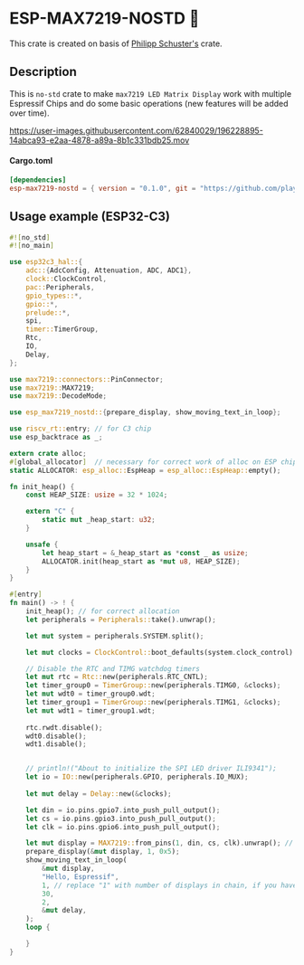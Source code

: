 # ESP-MAX7219-NOSTD :crab:

This crate is created on basis of [Philipp Schuster's](https://github.com/phip1611/max-7219-led-matrix-util) crate.

## Description
This is `no-std` crate to make `max7219 LED Matrix Display` work with multiple Espressif Chips and do some basic operations (new features will be added over time). 

https://user-images.githubusercontent.com/62840029/196228895-14abca93-e2aa-4878-a89a-8b1c331bdb25.mov


#### Cargo.toml
```toml
[dependencies]
esp-max7219-nostd = { version = "0.1.0", git = "https://github.com/playfulFence/esp-max7219-nostd" }
```

## Usage example (ESP32-C3)
```rust
#![no_std]
#![no_main]

use esp32c3_hal::{
    adc::{AdcConfig, Attenuation, ADC, ADC1},
    clock::ClockControl,
    pac::Peripherals,
    gpio_types::*,
    gpio::*,
    prelude::*,
    spi,
    timer::TimerGroup,
    Rtc,
    IO,
    Delay,
};

use max7219::connectors::PinConnector;
use max7219::MAX7219;
use max7219::DecodeMode;

use esp_max7219_nostd::{prepare_display, show_moving_text_in_loop};

use riscv_rt::entry; // for C3 chip
use esp_backtrace as _;

extern crate alloc;
#[global_allocator]  // necessary for correct work of alloc on ESP chips
static ALLOCATOR: esp_alloc::EspHeap = esp_alloc::EspHeap::empty();

fn init_heap() {
    const HEAP_SIZE: usize = 32 * 1024;

    extern "C" {
        static mut _heap_start: u32;
    }

    unsafe {
        let heap_start = &_heap_start as *const _ as usize;
        ALLOCATOR.init(heap_start as *mut u8, HEAP_SIZE);
    }
}

#[entry]
fn main() -> ! {
    init_heap(); // for correct allocation
    let peripherals = Peripherals::take().unwrap();

    let mut system = peripherals.SYSTEM.split();

    let mut clocks = ClockControl::boot_defaults(system.clock_control).freeze();

    // Disable the RTC and TIMG watchdog timers
    let mut rtc = Rtc::new(peripherals.RTC_CNTL);
    let timer_group0 = TimerGroup::new(peripherals.TIMG0, &clocks);
    let mut wdt0 = timer_group0.wdt;
    let timer_group1 = TimerGroup::new(peripherals.TIMG1, &clocks);
    let mut wdt1 = timer_group1.wdt;
    
    rtc.rwdt.disable();
    wdt0.disable();
    wdt1.disable();


    // println!("About to initialize the SPI LED driver ILI9341");
    let io = IO::new(peripherals.GPIO, peripherals.IO_MUX);
    
    let mut delay = Delay::new(&clocks);

    let din = io.pins.gpio7.into_push_pull_output();
    let cs = io.pins.gpio3.into_push_pull_output();
    let clk = io.pins.gpio6.into_push_pull_output();

    let mut display = MAX7219::from_pins(1, din, cs, clk).unwrap(); // replace "1" with number of displays in chain, if you have more
    prepare_display(&mut display, 1, 0x5);
    show_moving_text_in_loop(
        &mut display, 
        "Hello, Espressif",
        1, // replace "1" with number of displays in chain, if you have more
        30, 
        2, 
        &mut delay,
    );
    loop {

    }
}
```
